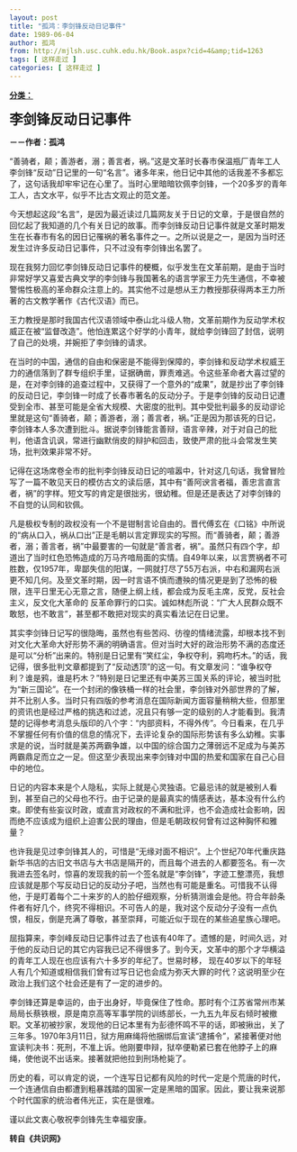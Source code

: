```yaml
---
layout: post
title: "孤鸿：李剑锋反动日记事件"
date: 1989-06-04
author: 孤鸿
from: http://mjlsh.usc.cuhk.edu.hk/Book.aspx?cid=4&amp;tid=1263
tags: [ 这样走过 ]
categories: [ 这样走过 ]
---
```


<div style="margin: 15px 10px 10px 0px;">
<div>
<span id="ctl00_ContentPlaceHolder1_chapter1_SubjectLabel" style="font-weight:bold;text-decoration:underline;">
   分类：
  </span>
</div>
<p>
<strong>
<font size="5">
    李剑锋反动日记事件
   </font>
</strong>
</p>
<p>
<strong>
   －－作者：孤鸿
  </strong>
</p>
<p>
  “善骑者，颠；善游者，溺；善言者，祸。”这是文革时长春市保温瓶厂青年工人李剑锋“反动”日记里的一句“名言”。诸多年来，他日记中其他的话我差不多都忘了，这句话我却牢牢记在心里了。当时心里暗暗钦佩李剑锋，一个20多岁的青年工人，古文水平，似乎不比古文观止的范文差。
 </p>
<p>
  今天想起这段“名言”，是因为最近读过几篇网友关于日记的文章，于是很自然的回忆起了我知道的几个有关日记的故事。而李剑锋反动日记事件就是文革时期发生在长春市有名的因日记罹祸的著名事件之一。之所以说是之一，是因为当时还发生过许多反动日记事件，只不过没有李剑锋出名罢了。
 </p>
<p>
  现在我努力回忆李剑锋反动日记事件的梗概，似乎发生在文革前期，是由于当时非常好学又喜爱古典文学的李剑锋与我国著名的语言学家王力先生通信，不幸被警惕性极高的革命群众注意上的。其实他不过是想从王力教授那获得两本王力所著的古文教学著作《古代汉语》而已。
 </p>
<p>
  王力教授是那时我国古代汉语领域中泰山北斗级人物，文革前期作为反动学术权威正在被“监督改造”。他怕连累这个好学的小青年，就给李剑锋回了封信，说明了自己的处境，并婉拒了李剑锋的请求。
 </p>
<p>
  在当时的中国，通信的自由和保密是不能得到保障的，李剑锋和反动学术权威王力的通信落到了群专组织手里，证据确凿，罪责难逃。令这些革命者大喜过望的是，在对李剑锋的追查过程中，又获得了一个意外的“成果”，就是抄出了李剑锋的反动日记，李剑锋一时成了长春市著名的反动分子。于是李剑锋的反动日记遭受到全市、甚至可能是全省大规模、大密度的批判。其中受批判最多的反动谬论里就是这句“善骑者，颠；善游者，溺；善言者，祸。”正是因为那该死的日记，李剑锋本人多次遭到批斗。据说李剑锋能言善辩，语言辛辣，对于对自己的批判，他语含讥讽，常进行幽默俏皮的辩护和回击，致使严肃的批斗会常发生笑场，批判效果非常不好。
 </p>
<p>
  记得在这场席卷全市的批判李剑锋反动日记的喧嚣中，针对这几句话，我曾冒险写了一篇不敢见天日的模仿古文的读后感，其中有“善阿谀言者福，善忠言直言者，祸”的字样。短文写的肯定是很拙劣，很幼稚。但是还是表达了对李剑锋的不自觉的认同和钦佩。
 </p>
<p>
  凡是极权专制的政权没有一个不是钳制言论自由的。晋代傅玄在《口铭》中所说的“病从口入，祸从口出”正是毛朝以言定罪现实的写照。而“善骑者，颠；善游者，溺；善言者，祸”中最要害的一句就是“善言者，祸”。虽然只有四个字，却道出了当时红色恐怖造成的万马齐喑局面的实情。自49年以来，以言贾祸者不可胜数，仅1957年，卑鄙失信的阳谋，一网就打尽了55万右派，中右和漏网右派更不知几何。及至文革时期，因一时言语不慎而遭殃的情况更是到了恐怖的极限，连平日里无心无意之言，随便上纲上线，都会成为反毛主席，反党，反社会主义，反文化大革命的 反革命罪行的口实。诚如林彪所说：“广大人民群众既不敢怒，也不敢言”，甚至都不敢把对现实的真实看法记在日记里。
 </p>
<p>
  其实李剑锋日记写的很隐晦，虽然也有些苦闷、彷徨的情绪流露，却根本找不到对文化大革命大好形势不满的明确语言。但对当时大好的政治形势不满的态度还是可以“分析”出来的。特别是日记里有“笑红尘，争权夺利，鸦吻朽木。”的话，我记得，很多批判文章都提到了“反动透顶”的这一句。有文章发问：“谁争权夺利？谁是鸦，谁是朽木？”特别是日记里还有中美苏三国关系的评论，被当时批为“新三国论”。在一个封闭的像铁桶一样的社会里，李剑锋对外部世界的了解，并不比别人多。当时只有四版的参考消息在国际新闻方面容量稍稍大些，但那里的资讯也是经过严格的挑选和过滤，况且只有够一定的级别的人才能看到。我清楚的记得参考消息头版印的八个字：“内部资料，不得外传”。今日看来，在几乎不掌握任何有价值的信息的情况下，去评论复杂的国际形势该有多么幼稚。实事求是的说，当时就是美苏两霸争雄，以中国的综合国力之薄弱远不足成为与美苏两霸鼎足而立之一足。但这至少表现出来李剑锋对中国的热爱和国家在自己心目中的地位。
 </p>
<p>
  日记的内容本来是个人隐私，实际上就是心灵独语。它最忌讳的就是被别人看到，甚至自己的父母也不行。由于记录的是最真实的情感表达，基本没有什么约束。即使有些妄议时政，或直言对政权的不满和批评，也不会造成社会影响，因而绝不应该成为组织上迫害公民的理由，但是毛朝政权何曾有过这种胸怀和雅量？
 </p>
<p>
  也许我是见过李剑锋其人的，可惜是“无缘对面不相识”。上个世纪70年代重庆路新华书店的古旧文书店与大书店是隔开的，而且每个进去的人都要签名。有一次我进去签名时，惊喜的发现我的前一个签名就是“李剑锋”，字迹工整漂亮，我想应该就是那个写反动日记的反动分子吧，当然也有可能是重名。可惜我不认得他，于是盯着每个二十来岁的人的脸仔细观察，分析猜测谁会是他。符合年龄条件者有好几个，终究不得相识。不可告人的是，我对这个反动分子没有一点仇恨，相反，倒是充满了尊敬，甚至崇拜，可能近似于现在的某些追星族心理吧。
 </p>
<p>
  屈指算来，李剑峰反动日记事件过去了也该有40年了。遗憾的是，时间久远，对于他的反动日记的其它内容我已记不得很多了。到今天，文革中的那个才华横溢的青年工人现在也应该有六十多岁的年纪了。世易时移， 现在40岁以下的年轻人有几个知道或相信我们曾有过写日记也会成为弥天大罪的时代？这说明至少在政治上我们这个社会还是有了一定的进步的。
 </p>
<p>
  李剑锋还算是幸运的，由于出身好，毕竟保住了性命。那时有个江苏省常州市某局局长蔡铁根，原是南京高等军事学院的训练部长，一九五九年反右倾时被撤职。文革初被抄家，发现他的日记本里有为彭德怀鸣不平的话，即被揪出，关了三年多。1970年3月11日，狱方用麻绳将他捆绑后宣读“逮捕令”，紧接著便对他宣读判决书：死刑，不准上诉。他刚要申辩，狱卒便勒紧已套在他脖子上的麻绳，使他说不出话来。接著就把他拉到刑场枪毙了。
 </p>
<p>
  历史的看，可以肯定的说，一个连写日记都有风险的时代一定是个荒唐的时代，一个连通信自由都遭到粗暴践踏的国家一定是黑暗的国家。因此，要让我来说那个时代国家的统治者伟光正，实在是很难。
 </p>
<p>
  谨以此文衷心敬祝李剑锋先生幸福安康。
  <br/>
</p>
<p>
<strong>
   转自《共识网》
  </strong>
</p>
</div>
